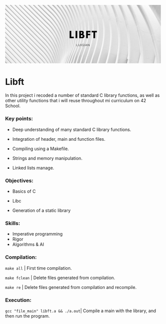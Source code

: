 ![](resources/images/libft_banner.png)

# Libft

In this project i recoded a number of standard C library functions, as well as other utility functions that i will reuse throughout mi curriculum on 42 School.

### Key points:

* Deep understanding of many standard C library functions.

* Integration of header, main and function files.

* Compiling using a Makefile.

* Strings and memory manipulation.

* Linked lists manage.

### Objectives:

* Basics of C 

* Libc 

* Generation of a static library 

### Skills:

* Imperative programming 
* Rigor 
* Algorithms & AI 


### Compilation:

`make all`
| First time compilation.

`make fclean`
| Delete files generated from compilation.

`make re`
| Delete files generated from compilation and recompile.


### Execution:

`gcc "file_main" libft.a && ./a.out`| Compile a main with the library, and then run the program.
